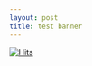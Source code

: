 ```yaml
---
layout: post
title: test banner
---
```



[![Hits](https://hits.seeyoufarm.com/api/count/incr/badge.svg?url=https%3A%2F%2Fwenleicao.github.io&count_bg=%2379C83D&title_bg=%23555555&icon=&icon_color=%23E7E7E7&title=hits&edge_flat=false)](https://hits.seeyoufarm.com)
